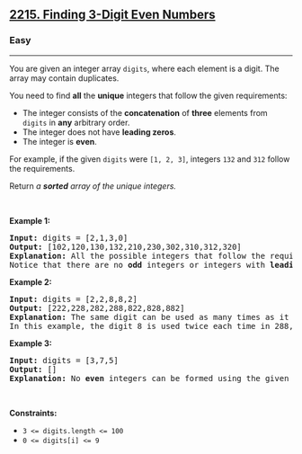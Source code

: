 <h2><a href="https://leetcode.com/problems/finding-3-digit-even-numbers/?envType=daily-question&envId=2025-05-12">2215. Finding 3-Digit Even Numbers</a></h2><h3>Easy</h3><hr><p>You are given an integer array <code>digits</code>, where each element is a digit. The array may contain duplicates.</p>

<p>You need to find <strong>all</strong> the <strong>unique</strong> integers that follow the given requirements:</p>

<ul>
	<li>The integer consists of the <strong>concatenation</strong> of <strong>three</strong> elements from <code>digits</code> in <strong>any</strong> arbitrary order.</li>
	<li>The integer does not have <strong>leading zeros</strong>.</li>
	<li>The integer is <strong>even</strong>.</li>
</ul>

<p>For example, if the given <code>digits</code> were <code>[1, 2, 3]</code>, integers <code>132</code> and <code>312</code> follow the requirements.</p>

<p>Return <em>a <strong>sorted</strong> array of the unique integers.</em></p>

<p>&nbsp;</p>
<p><strong class="example">Example 1:</strong></p>

<pre>
<strong>Input:</strong> digits = [2,1,3,0]
<strong>Output:</strong> [102,120,130,132,210,230,302,310,312,320]
<strong>Explanation:</strong> All the possible integers that follow the requirements are in the output array. 
Notice that there are no <strong>odd</strong> integers or integers with <strong>leading zeros</strong>.
</pre>

<p><strong class="example">Example 2:</strong></p>

<pre>
<strong>Input:</strong> digits = [2,2,8,8,2]
<strong>Output:</strong> [222,228,282,288,822,828,882]
<strong>Explanation:</strong> The same digit can be used as many times as it appears in digits. 
In this example, the digit 8 is used twice each time in 288, 828, and 882. 
</pre>

<p><strong class="example">Example 3:</strong></p>

<pre>
<strong>Input:</strong> digits = [3,7,5]
<strong>Output:</strong> []
<strong>Explanation:</strong> No <strong>even</strong> integers can be formed using the given digits.
</pre>

<p>&nbsp;</p>
<p><strong>Constraints:</strong></p>

<ul>
	<li><code>3 &lt;= digits.length &lt;= 100</code></li>
	<li><code>0 &lt;= digits[i] &lt;= 9</code></li>
</ul>
